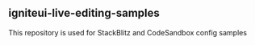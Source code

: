 ## igniteui-live-editing-samples
This repository is used for StackBlitz and CodeSandbox config samples
